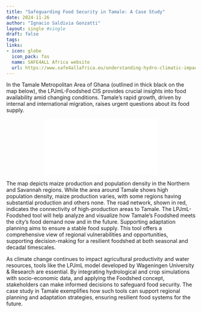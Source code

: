 ```yaml
---
title: "Safeguarding Food Security in Tamale: A Case Study"
date: 2024-11-26
author: "Ignacio Saldivia Gonzatti"
layout: single #single
draft: false
tags:
links:
- icon: globe
  icon_pack: fas
  name: SAFE4ALL Africa website
  url: https://www.safe4allafrica.eu/understanding-hydro-climatic-impacts-on-crops-and-hydrology-the-lpjml-model/
---
```


In the Tamale Metropolitan Area of Ghana (outlined in thick black on the map below), the LPJmL-Foodshed CIS provides crucial insights into food availability amid changing conditions. Tamale’s rapid growth, driven by internal and international migration, raises urgent questions about its food supply.

<p align="center" id="tamaleCropPop">
    <iframe src="crop_production_population_density.html" style="border: none;"></iframe>
</p>


The map depicts maize production and population density in the Northern and Savannah regions. While the area around Tamale shows high population density, maize production varies, with some regions having substantial production and others none. The road network, shown in red, indicates the connectivity of high-production areas to Tamale.
The LPJmL-Foodshed tool will help analyze and visualize how Tamale’s Foodshed meets the city’s food demand now and in the future. Supporting adaptation planning aims to ensure a stable food supply. This tool offers a comprehensive view of regional vulnerabilities and opportunities, supporting decision-making for a resilient foodshed at both seasonal and decadal timescales.

As climate change continues to impact agricultural productivity and water resources, tools like the LPJmL model developed by Wageningen University & Research are essential. By integrating hydrological and crop simulations with socio-economic data, and applying the Foodshed concept, stakeholders can make informed decisions to safeguard food security. The case study in Tamale exemplifies how such tools can support regional planning and adaptation strategies, ensuring resilient food systems for the future.